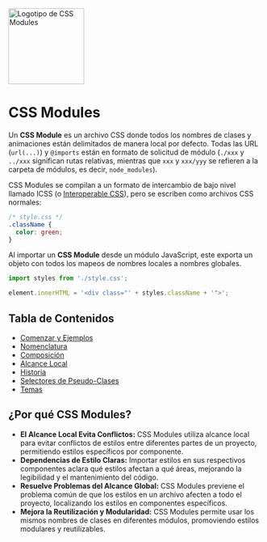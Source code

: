 <picture>
  <source media="(prefers-color-scheme: dark)" srcset="https://github.com/css-modules/css-modules/assets/9113740/f0de16c6-aee2-4fb7-8752-bf400cc5145e">
  <source media="(prefers-color-scheme: light)" srcset="https://raw.githubusercontent.com/css-modules/logos/master/css-modules-logo.png">
  <img alt="Logotipo de CSS Modules" src="https://raw.githubusercontent.com/css-modules/logos/master/css-modules-logo.png" width="150" height="150">
</picture>

# CSS Modules

Un **CSS Module** es un archivo CSS donde todos los nombres de clases y animaciones están delimitados de manera local por defecto. Todas las URL (`url(...)`) y `@imports` están en formato de solicitud de módulo (`./xxx` y `../xxx` significan rutas relativas, mientras que `xxx` y `xxx/yyy` se refieren a la carpeta de módulos, es decir, `node_modules`).

CSS Modules se compilan a un formato de intercambio de bajo nivel llamado ICSS (o [Interoperable CSS](https://github.com/css-modules/icss)), pero se escriben como archivos CSS normales:

```css
/* style.css */
.className {
  color: green;
}
```

Al importar un **CSS Module** desde un módulo JavaScript, este exporta un objeto con todos los mapeos de nombres locales a nombres globales.

```js
import styles from './style.css';

element.innerHTML = '<div class="' + styles.className + '">';
```

## Tabla de Contenidos

- [Comenzar y Ejemplos](/docs/get-started.md)
- [Nomenclatura](/docs/naming.md)
- [Composición](/docs/composition.md)
- [Alcance Local](/docs/local-scope.md)
- [Historia](/docs/history.md)
- [Selectores de Pseudo-Clases](/docs/pseudo-class-selectors.md)
- [Temas](/docs/theming.md)

## ¿Por qué CSS Modules?

- **El Alcance Local Evita Conflictos:** CSS Modules utiliza alcance local para evitar conflictos de estilos entre diferentes partes de un proyecto, permitiendo estilos específicos por componente.
- **Dependencias de Estilo Claras:** Importar estilos en sus respectivos componentes aclara qué estilos afectan a qué áreas, mejorando la legibilidad y el mantenimiento del código.
- **Resuelve Problemas del Alcance Global:** CSS Modules previene el problema común de que los estilos en un archivo afecten a todo el proyecto, localizando los estilos en componentes específicos.
- **Mejora la Reutilización y Modularidad:** CSS Modules permite usar los mismos nombres de clases en diferentes módulos, promoviendo estilos modulares y reutilizables.
```
